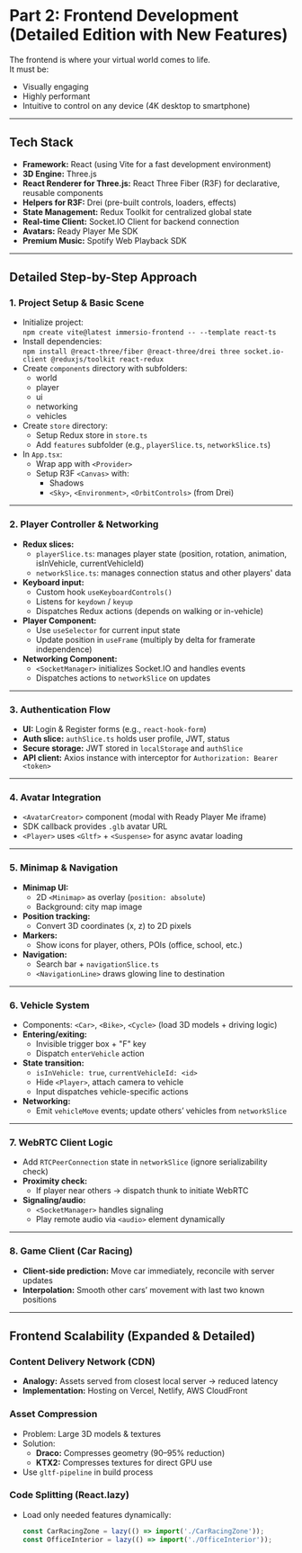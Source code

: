 # Part 2: Frontend Development (Detailed Edition with New Features)

The frontend is where your virtual world comes to life.  
It must be:
- Visually engaging
- Highly performant
- Intuitive to control on any device (4K desktop to smartphone)

---

## **Tech Stack**
- **Framework:** React (using Vite for a fast development environment)
- **3D Engine:** Three.js
- **React Renderer for Three.js:** React Three Fiber (R3F) for declarative, reusable components
- **Helpers for R3F:** Drei (pre-built controls, loaders, effects)
- **State Management:** Redux Toolkit for centralized global state
- **Real-time Client:** Socket.IO Client for backend connection
- **Avatars:** Ready Player Me SDK
- **Premium Music:** Spotify Web Playback SDK

---

## **Detailed Step-by-Step Approach**

### **1. Project Setup & Basic Scene**
- Initialize project:  
  `npm create vite@latest immersio-frontend -- --template react-ts`
- Install dependencies:  
  `npm install @react-three/fiber @react-three/drei three socket.io-client @reduxjs/toolkit react-redux`
- Create `components` directory with subfolders:
  - world
  - player
  - ui
  - networking
  - vehicles
- Create `store` directory:
  - Setup Redux store in `store.ts`
  - Add `features` subfolder (e.g., `playerSlice.ts`, `networkSlice.ts`)
- In `App.tsx`:
  - Wrap app with `<Provider>`
  - Setup R3F `<Canvas>` with:
    - Shadows
    - `<Sky>`, `<Environment>`, `<OrbitControls>` (from Drei)

---

### **2. Player Controller & Networking**
- **Redux slices:**
  - `playerSlice.ts`: manages player state (position, rotation, animation, isInVehicle, currentVehicleId)
  - `networkSlice.ts`: manages connection status and other players' data
- **Keyboard input:**
  - Custom hook `useKeyboardControls()`
  - Listens for `keydown` / `keyup`
  - Dispatches Redux actions (depends on walking or in-vehicle)
- **Player Component:**
  - Use `useSelector` for current input state
  - Update position in `useFrame` (multiply by delta for framerate independence)
- **Networking Component:**
  - `<SocketManager>` initializes Socket.IO and handles events
  - Dispatches actions to `networkSlice` on updates

---

### **3. Authentication Flow**
- **UI:** Login & Register forms (e.g., `react-hook-form`)
- **Auth slice:** `authSlice.ts` holds user profile, JWT, status
- **Secure storage:** JWT stored in `localStorage` and `authSlice`
- **API client:** Axios instance with interceptor for `Authorization: Bearer <token>`

---

### **4. Avatar Integration**
- `<AvatarCreator>` component (modal with Ready Player Me iframe)
- SDK callback provides `.glb` avatar URL
- `<Player>` uses `<Gltf>` + `<Suspense>` for async avatar loading

---

### **5. Minimap & Navigation**
- **Minimap UI:**  
  - 2D `<Minimap>` as overlay (`position: absolute`)  
  - Background: city map image
- **Position tracking:**  
  - Convert 3D coordinates (x, z) to 2D pixels
- **Markers:**  
  - Show icons for player, others, POIs (office, school, etc.)
- **Navigation:**  
  - Search bar + `navigationSlice.ts`
  - `<NavigationLine>` draws glowing line to destination

---

### **6. Vehicle System**
- Components: `<Car>`, `<Bike>`, `<Cycle>` (load 3D models + driving logic)
- **Entering/exiting:**
  - Invisible trigger box + "F" key
  - Dispatch `enterVehicle` action
- **State transition:**
  - `isInVehicle: true`, `currentVehicleId: <id>`
  - Hide `<Player>`, attach camera to vehicle
  - Input dispatches vehicle-specific actions
- **Networking:**  
  - Emit `vehicleMove` events; update others’ vehicles from `networkSlice`

---

### **7. WebRTC Client Logic**
- Add `RTCPeerConnection` state in `networkSlice` (ignore serializability check)
- **Proximity check:**  
  - If player near others → dispatch thunk to initiate WebRTC
- **Signaling/audio:**  
  - `<SocketManager>` handles signaling  
  - Play remote audio via `<audio>` element dynamically

---

### **8. Game Client (Car Racing)**
- **Client-side prediction:** Move car immediately, reconcile with server updates
- **Interpolation:** Smooth other cars’ movement with last two known positions

---

## **Frontend Scalability (Expanded & Detailed)**

### **Content Delivery Network (CDN)**
- **Analogy:** Assets served from closest local server → reduced latency
- **Implementation:** Hosting on Vercel, Netlify, AWS CloudFront

### **Asset Compression**
- Problem: Large 3D models & textures
- Solution:  
  - **Draco:** Compresses geometry (90–95% reduction)
  - **KTX2:** Compresses textures for direct GPU use
- Use `gltf-pipeline` in build process

### **Code Splitting (React.lazy)**
- Load only needed features dynamically:
  ```js
  const CarRacingZone = lazy(() => import('./CarRacingZone'));
  const OfficeInterior = lazy(() => import('./OfficeInterior'));
